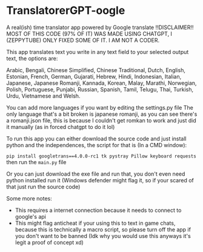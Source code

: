 # TranslatorerGPT-oogle
 A real(ish) time translator app powered by Google translate
 !!DISCLAIMER!! MOST OF THIS CODE (97% OF IT) WAS MADE USING CHATGPT, I (ZEPPYTUBE) ONLY FIXED SOME OF IT. I AM NOT A CODER.

 This app translates text you write in any text field to your selected output text, the options are:
 
 Arabic, Bengali, Chinese Simplified, Chinese Traditional, Dutch, English, Estonian, French, German, Gujarati, Hebrew, Hindi, Indonesian, Italian, Japanese, Japanese Romanji, Kannada, Korean, Malay, Marathi, Norwegian, Polish, Portuguese, Punjabi, Russian, Spanish, Tamil, Telugu, Thai, Turkish, Urdu, Vietnamese and Welsh.
 
 You can add more languages if you want by editing the settings.py file
 The only language that's a bit broken is japanese romanji, as you can see there's a romanji.json file, this is because I couldn't get romkan to work and just did it manually (as in forced chatgpt to do it lol)
 
 To run this app you can either download the source code and just install python and the independences, the script for that is (In a CMD window):
 
 `pip install googletrans==4.0.0-rc1 tk pystray Pillow keyboard requests` then run the `main.py` file
 
 Or you can just download the exe file and run that, you don't even need python installed run it (Windows defender might flag it, so if your scared of that just run the source code)

 Some more notes:
 - This requires a internet connection because it needs to connect to google's api
 - This might flag anticheat if your using this to text in game chats, because this is technically a macro script, so please turn off the app if you don't want to be banned (Idk why you would use this anyways it's legit a proof of concept xd)
